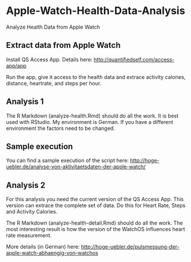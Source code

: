 # Apple-Watch-Health-Data-Analysis
Analyze Health Data from Apple Watch

## Extract data from Apple Watch

Install QS Access App. Details here: http://quantifiedself.com/access-app/app

Run the app, give it access to the health data and extrace activity calories, distance, heartrate, and steps per hour.

## Analysis 1

The R Markdown (analyze-health.Rmd) should do all the work. It is best used with RStudio.
My environment is German. If you have a different environment the factors need to be changed.

## Sample execution

You can find a sample execution of the script here: http://hoge-uebler.de/analyse-von-aktivitaetsdaten-der-apple-watch/

## Analysis 2

For this analysis you need the current version of the QS Access App. This version can extrace the complete set of data. Do this for Heart Rate, Steps and Activity Calories.

The R Markdown (analyze-health-detail.Rmd) should do all the work. The most interesting result is how the version of the WatchOS influences heart rate measurement.

More details (in German) here: http://hoge-uebler.de/pulsmessung-der-apple-watch-abhaengig-von-watchos
